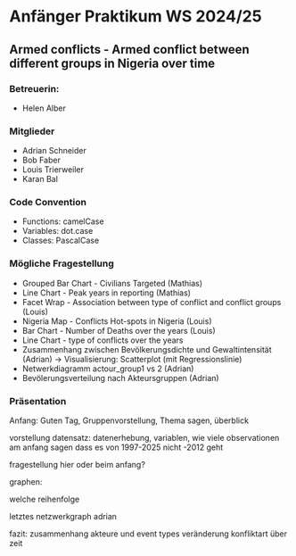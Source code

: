 # Anfänger Praktikum WS 2024/25

## Armed conflicts - Armed conflict between different groups in Nigeria over time

### Betreuerin:

-   Helen Alber

### Mitglieder

-   Adrian Schneider
-   Bob Faber
-   Louis Trierweiler
-   Karan Bal

### Code Convention

-   Functions: camelCase
-   Variables: dot.case
-   Classes: PascalCase

### Mögliche Fragestellung

-   Grouped Bar Chart - Civilians Targeted (Mathias)
-   Line Chart - Peak years in reporting (Mathias)
-   Facet Wrap - Association between type of conflict and conflict groups (Louis)
-   Nigeria Map - Conflicts Hot-spots in Nigeria (Louis)
-   Bar Chart - Number of Deaths over the years (Louis)
-   Line Chart - type of conflicts over the years
-   Zusammenhang zwischen Bevölkerungsdichte und Gewaltintensität (Adrian) → Visualisierung: Scatterplot (mit Regressionslinie)
-   Netwerkdiagramm actour_group1 vs 2 (Adrian)
-   Bevölerungsverteilung nach Akteursgruppen (Adrian)

### Präsentation

Anfang:
Guten Tag, Gruppenvorstellung, Thema sagen, überblick

vorstellung datensatz:
datenerhebung, variablen, wie viele observationen am anfang
sagen dass es von 1997-2025 nicht -2012 geht

fragestellung hier oder beim anfang?

graphen:

welche reihenfolge

letztes netzwerkgraph adrian


fazit:
zusammenhang akteure und event types
veränderung konfliktart über zeit



